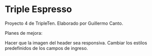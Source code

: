 # Triple Espresso

Proyecto 4 de TripleTen. Elaborado por Guillermo Canto.

Planes de mejora:

Hacer que la imagen del header sea responsiva.
Cambiar los estilos predefinidos de los campos de ingreso.
